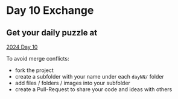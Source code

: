 # Day 10 Exchange

## Get your daily puzzle at

[2024 Day 10](https://adventofcode.com/2024/day/10)

To avoid merge conflicts:

* fork the project
* create a subfolder with your name under each `dayNN/` folder
* add files / folders / images into your subfolder
* create a Pull-Request to share your code and ideas with others

